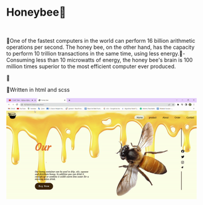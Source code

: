 # Honeybee🐝​
<br>
<P>🌸​One of the fastest computers in the world can perform 16 billion arithmetic operations per second. The honey bee, on the other hand, has the capacity to perform 10 trillion transactions in the same time, using less energy.🐝​
- Consuming less than 10 microwatts of energy, the honey bee's brain is 100 million times superior to the most efficient computer ever produced.</p>🐝​
<br>
<p> 🌸​Written in html and scss</p>

  <img src="images/honey bee.gif">
